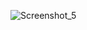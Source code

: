 ![Screenshot_5](https://user-images.githubusercontent.com/31253617/212447110-bd696412-c3d8-4e82-958e-bddbd32f65a3.png)
